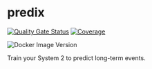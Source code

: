 # predix

[![Quality Gate Status](https://sonarcloud.io/api/project_badges/measure?project=tacascer-org_predix&metric=alert_status)](https://sonarcloud.io/summary/new_code?id=tacascer-org_predix)
[![Coverage](https://sonarcloud.io/api/project_badges/measure?project=tacascer-org_predix&metric=coverage)](https://sonarcloud.io/summary/new_code?id=tacascer-org_predix)

![Docker Image Version](https://img.shields.io/docker/v/tacascer/predix?style=for-the-badge&logo=docker)

Train your System 2 to predict long-term events.
